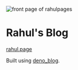 ![front page of rahulpages](../posts/images/front_page.png "front_page")

# Rahul's Blog

[rahul.page](https://rahul.page/)

Built using [deno_blog](https://github.com/denoland/deno_blog).
